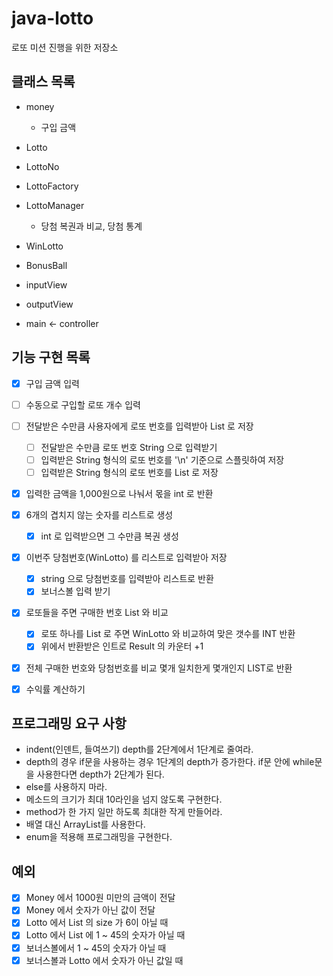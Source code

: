 # java-lotto
로또 미션 진행을 위한 저장소

## 클래스 목록
- money
  - 구입 금액 
- Lotto
- LottoNo

- LottoFactory

- LottoManager
  - 당첨 복권과 비교, 당첨 통계
  
- WinLotto

- BonusBall

- inputView

- outputView

- main <- controller

## 기능 구현 목록
- [x] 구입 금액 입력

- [ ] 수동으로 구입할 로또 개수 입력

- [ ] 전달받은 수만큼 사용자에게 로또 번호를 입력받아 List<LottoNo> 로 저장
  - [ ] 전달받은 수만큼 로또 번호 String 으로 입력받기
  - [ ] 입력받은 String 형식의 로또 번호를 '\n' 기준으로 스플릿하여 저장
  - [ ] 입력받은 String 형식의 로또 번호를 List<LottoNo> 로 저장

- [x] 입력한 금액을 1,000원으로 나눠서 몫을 int 로 반환

- [x] 6개의 겹치지 않는 숫자를 리스트로 생성
  - [x] int 로 입력받으면 그 수만큼 복권 생성
  
- [x] 이번주 당첨번호(WinLotto) 를 리스트로 입력받아 저장
  - [x] string 으로 당첨번호를 입력받아 리스트로 반환
  - [x] 보너스볼 입력 받기
- [x] 로또들을 주면 구매한 번호 List 와 비교
  - [x] 로또 하나를 List 로 주면 WinLotto 와 비교하여 맞은 갯수를 INT 반환
  - [x] 위에서 반환받은 인트로 Result 의 카운터 +1
  
- [x] 전체 구매한 번호와 당첨번호를 비교 몇개 일치한게 몇개인지 LIST로 반환

- [x] 수익률 계산하기


## 프로그래밍 요구 사항
* indent(인덴트, 들여쓰기) depth를 2단계에서 1단계로 줄여라.
* depth의 경우 if문을 사용하는 경우 1단계의 depth가 증가한다. if문 안에 while문을 사용한다면 depth가 2단계가 된다.
* else를 사용하지 마라.
* 메소드의 크기가 최대 10라인을 넘지 않도록 구현한다.
* method가 한 가지 일만 하도록 최대한 작게 만들어라.
* 배열 대신 ArrayList를 사용한다.
* enum을 적용해 프로그래밍을 구현한다.


## 예외
- [x] Money 에서 1000원 미만의 금액이 전달
- [x] Money 에서 숫자가 아닌 값이 전달
- [x] Lotto 에서 List 의 size 가 6이 아닐 때
- [x] Lotto 에서 List 에 1 ~ 45의 숫자가 아닐 때
- [x] 보너스볼에서 1 ~ 45의 숫자가 아닐 때
- [x] 보너스볼과 Lotto 에서 숫자가 아닌 값일 때
